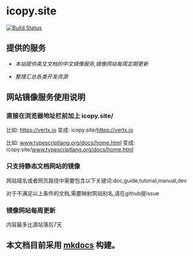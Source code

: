 
# icopy.site


[![Build Status](https://travis-ci.org/icopy-site/icopy-site.github.io.svg?branch=develop)](https://travis-ci.org/icopy-site/icopy-site.github.io)

## 提供的服务

* *本站提供英文文档的中文镜像服务,镜像网站每周定期更新*

* *整理汇总各类开发资源*

## 网站镜像服务使用说明

### 直接在浏览器地址栏前加上 icopy.site/

比如: https://vertx.io 变成: icopy.site/https://vertx.io        

比如: www.typescriptlang.org/docs/home.html 变成: icopy.site/www.typescriptlang.org/docs/home.html

### 只支持静态文档网站的镜像

网站域名或者网页路径中需要包含以下关键词:doc,guide,tutorial,manual,dev
    
对于不满足以上条件的文档,需要映射网站别名,请在github提issue
        
### 镜像网站每周更新

内容最多比源站落后7天
    

## 本文档目前采用 [mkdocs](https://github.com/mkdocs/mkdocs) 构建。